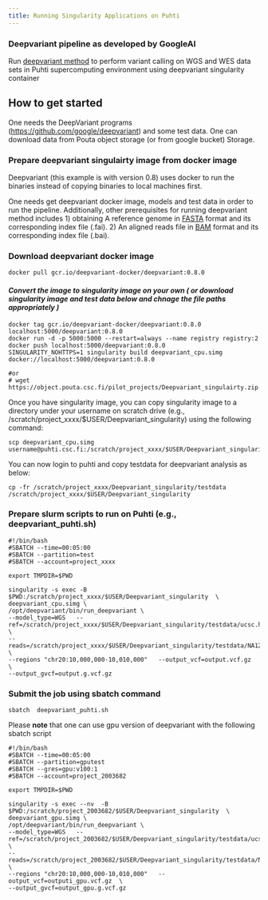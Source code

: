 ```yaml
---
title: Running Singularity Applications on Puhti
---
```


### Deepvariant pipeline as developed by GoogleAI ###
Run [deepvariant method](https://github.com/google/deepvariant)   to perform variant calling on WGS and WES data sets in Puhti supercomputing environment using deepvariant singularity container


## How to get started
One needs the DeepVariant programs (https://github.com/google/deepvariant) and some test data. One can download data from Pouta object storage  (or from google bucket)  Storage.

### Prepare deepvariant singulairty image from docker image
Deepvariant (this example is with version 0.8) uses docker to run the binaries instead of copying binaries to local machines first.

One needs get deepvariant docker image, models and test data in order to run the pipeline. Additionally, other prerequisites for running deepvariant method includes 1) obtaining A reference genome in [FASTA](https://en.wikipedia.org/wiki/FASTA_format) format and its corresponding index file (.fai). 2) An aligned reads file in [BAM](http://genome.sph.umich.edu/wiki/BAM) format and its corresponding index file (.bai).

### Download deepvariant docker image

```
docker pull gcr.io/deepvariant-docker/deepvariant:0.8.0
```

#### _Convert the image to singularity image on your own ( or download singularity image and test data below and chnage the file paths appropriately )_ ####

```
docker tag gcr.io/deepvariant-docker/deepvariant:0.8.0 localhost:5000/deepvariant:0.8.0
docker run -d -p 5000:5000 --restart=always --name registry registry:2
docker push localhost:5000/deepvariant:0.8.0
SINGULARITY_NOHTTPS=1 singularity build deepvariant_cpu.simg docker://localhost:5000/deepvariant:0.8.0

#or 
# wget https://object.pouta.csc.fi/pilot_projects/Deepvariant_singulairty.zip

```
Once you have singularity image, you can copy singularity image to a directory under your username on scratch drive (e.g., /scratch/project_xxxx/$USER/Deepvariant_singularity) using the following command:

```
scp deepvariant_cpu.simg username@puhti.csc.fi:/scratch/project_xxxx/$USER/Deepvariant_singularity
```
You can now login to puhti and  copy testdata for deepvariant analysis as below:

```
cp -fr /scratch/project_xxxx/Deepvariant_singularity/testdata  /scratch/project_xxxx/$USER/Deepvariant_singularity

```

### Prepare slurm scripts to run on Puhti (e.g., deepvariant_puhti.sh)

```
#!/bin/bash
#SBATCH --time=00:05:00
#SBATCH --partition=test
#SBATCH --account=project_xxxx

export TMPDIR=$PWD

singularity -s exec -B $PWD:/scratch/project_xxxx/$USER/Deepvariant_singularity  \
deepvariant_cpu.simg \
/opt/deepvariant/bin/run_deepvariant \
--model_type=WGS   --ref=/scratch/project_xxxx/$USER/Deepvariant_singularity/testdata/ucsc.hg19.chr20.unittest.fasta \
--reads=/scratch/project_xxxx/$USER/Deepvariant_singularity/testdata/NA12878_S1.chr20.10_10p1mb.bam \
--regions "chr20:10,000,000-10,010,000"   --output_vcf=output.vcf.gz  \
--output_gvcf=output.g.vcf.gz
```

### Submit the job using sbatch command

```
sbatch  deepvariant_puhti.sh
```

Please **note** that one can use gpu version of deepvariant with the following sbatch script

```
#!/bin/bash
#SBATCH --time=00:05:00
#SBATCH --partition=gputest
#SBATCH --gres=gpu:v100:1
#SBATCH --account=project_2003682

export TMPDIR=$PWD

singularity -s exec --nv  -B $PWD:/scratch/project_2003682/$USER/Deepvariant_singularity  \
deepvariant_gpu.simg \
/opt/deepvariant/bin/run_deepvariant \
--model_type=WGS   --ref=/scratch/project_2003682/$USER/Deepvariant_singularity/testdata/ucsc.hg19.chr20.unittest.fasta \
--reads=/scratch/project_2003682/$USER/Deepvariant_singularity/testdata/NA12878_S1.chr20.10_10p1mb.bam \
--regions "chr20:10,000,000-10,010,000"   --output_vcf=outputi_gpu.vcf.gz  \
--output_gvcf=output_gpu.g.vcf.gz

```
